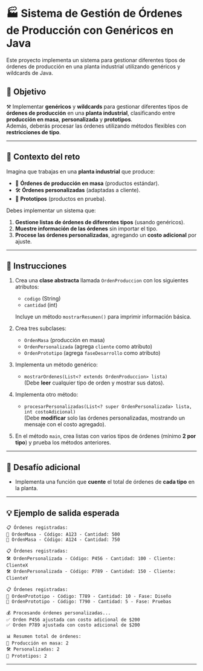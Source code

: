# 🏭 Sistema de Gestión de Órdenes de Producción con Genéricos en Java

Este proyecto implementa un sistema para gestionar diferentes tipos de órdenes de producción en una planta industrial utilizando genéricos y wildcards de Java.

## 🎯 Objetivo

⚒️ Implementar **genéricos** y **wildcards** para gestionar diferentes tipos de **órdenes de producción** en una **planta industrial**, clasificando entre **producción en masa**, **personalizada** y **prototipos**.  
Además, deberás procesar las órdenes utilizando métodos flexibles con **restricciones de tipo**.

---

## 🧠 Contexto del reto

Imagina que trabajas en una **planta industrial** que produce:

- 🔧 **Órdenes de producción en masa** (productos estándar).  
- 🛠️ **Órdenes personalizadas** (adaptadas a cliente).  
- 🧪 **Prototipos** (productos en prueba).

Debes implementar un sistema que:

1. **Gestione listas de órdenes de diferentes tipos** (usando genéricos).  
2. **Muestre información de las órdenes** sin importar el tipo.  
3. **Procese las órdenes personalizadas**, agregando un **costo adicional** por ajuste.

---

## 📝 Instrucciones

1. Crea una **clase abstracta** llamada `OrdenProduccion` con los siguientes atributos:

   - `codigo` (String)  
   - `cantidad` (int)

   Incluye un método `mostrarResumen()` para imprimir información básica.

2. Crea tres subclases:

   - `OrdenMasa` (producción en masa)  
   - `OrdenPersonalizada` (agrega `cliente` como atributo)  
   - `OrdenPrototipo` (agrega `faseDesarrollo` como atributo)

3. Implementa un método genérico:

   - `mostrarOrdenes(List<? extends OrdenProduccion> lista)`  
   (Debe **leer** cualquier tipo de orden y mostrar sus datos).

4. Implementa otro método:

   - `procesarPersonalizadas(List<? super OrdenPersonalizada> lista, int costoAdicional)`  
   (Debe **modificar** solo las órdenes personalizadas, mostrando un mensaje con el costo agregado).

5. En el método `main`, crea listas con varios tipos de órdenes (mínimo **2 por tipo**) y prueba los métodos anteriores.

---

## 💪 Desafío adicional 

- Implementa una función que **cuente** el total de órdenes de **cada tipo** en la planta.

---

## 💡 Ejemplo de salida esperada

```
📋 Órdenes registradas:
🔧 OrdenMasa - Código: A123 - Cantidad: 500
🔧 OrdenMasa - Código: A124 - Cantidad: 750

📋 Órdenes registradas:
🛠️ OrdenPersonalizada - Código: P456 - Cantidad: 100 - Cliente: ClienteX
🛠️ OrdenPersonalizada - Código: P789 - Cantidad: 150 - Cliente: ClienteY

📋 Órdenes registradas:
🧪 OrdenPrototipo - Código: T789 - Cantidad: 10 - Fase: Diseño
🧪 OrdenPrototipo - Código: T790 - Cantidad: 5 - Fase: Pruebas

💰 Procesando órdenes personalizadas...
✅ Orden P456 ajustada con costo adicional de $200
✅ Orden P789 ajustada con costo adicional de $200

📊 Resumen total de órdenes:
🔧 Producción en masa: 2
🛠️ Personalizadas: 2
🧪 Prototipos: 2
```

---
